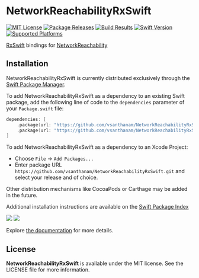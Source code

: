 # NetworkReachabilityRxSwift

[![MIT License](https://img.shields.io/github/license/vsanthanam/NetworkReachabilityRxSwift)](https://github.com/vsanthanam/AnyAsyncSequence/blob/main/LICENSE)
[![Package Releases](https://img.shields.io/github/v/release/vsanthanam/NetworkReachabilityRxSwift)](https://github.com/vsanthanam/NetworkReachabilityRxSwift/releases)
[![Build Results](https://img.shields.io/github/workflow/status/vsanthanam/NetworkReachabilityRxSwift/spm-build-test)](https://img.shields.io/github/workflow/status/vsanthanam/NetworkReachabilityRxSwift/spm-build-test)
[![Swift Version](https://img.shields.io/badge/swift-5.6-critical)](https://swift.org)
[![Supported Platforms](https://img.shields.io/badge/platform-iOS%2013%20%7C%20macOS%2010.15%20%7C%20tvOS%2013%20%7C%20watchOS%206-lightgrey)](https://developer.apple.com)

[RxSwift](https://github.com/ReactiveX/RxSwift) bindings for [NetworkReachability](https://github.com/vsanthanam/NetworkReachability)

## Installation

NetworkReachabilityRxSwift is currently distributed exclusively through the [Swift Package Manager](https://www.swift.org/package-manager/). 

To add NetworkReachabilityRxSwift as a dependency to an existing Swift package, add the following line of code to the `dependencies` parameter of your `Package.swift` file:

```swift
dependencies: [
    .package(url: "https://github.com/vsanthanam/NetworkReachabilityRxSwift.git", from: "1.0.0")),
    .package(url: "https://github.com/vsanthanam/NetworkReachabilityRxSwift.git", from: "1.0.0"))
]
```

To add NetworkReachabilityRxSwift as a dependency to an Xcode Project: 

- Choose `File` → `Add Packages...`
- Enter package URL `https://github.com/vsanthanam/NetworkReachabilityRxSwift.git` and select your release and of choice.

Other distribution mechanisms like CocoaPods or Carthage may be added in the future.

Additional installation instructions are available on the [Swift Package Index](https://swiftpackageindex.com/vsanthanam/NetworkReachabilityRxSwift)

[![](https://img.shields.io/endpoint?url=https%3A%2F%2Fswiftpackageindex.com%2Fapi%2Fpackages%2Fvsanthanam%2FNetworkReachabilityRxSwift%2Fbadge%3Ftype%3Dswift-versions)](https://swiftpackageindex.com/vsanthanam/NetworkReachabilityRxSwift)
[![](https://img.shields.io/endpoint?url=https%3A%2F%2Fswiftpackageindex.com%2Fapi%2Fpackages%2Fvsanthanam%2FNetworkReachabilityRxSwift%2Fbadge%3Ftype%3Dplatforms)](https://swiftpackageindex.com/vsanthanam/NetworkReachabilityRxSwift)

Explore [the documentation](https://reachability.tools/docs/documentation/networkreachability) for more details.

## License

**NetworkReachabilityRxSwift** is available under the MIT license. See the LICENSE file for more information.
